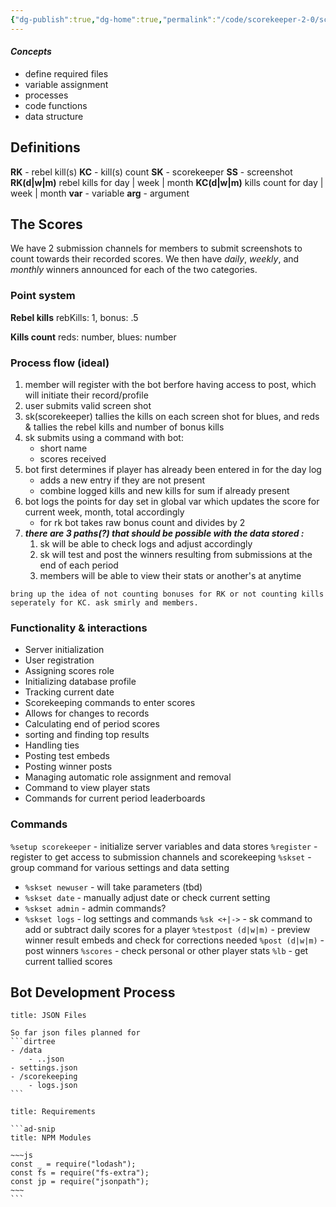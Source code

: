```yaml
---
{"dg-publish":true,"dg-home":true,"permalink":"/code/scorekeeper-2-0/scorekeeping-functional-outline/","tags":"gardenEntry","dgPassFrontmatter":true}
---
```




#### *Concepts*
- define required files
- variable assignment 
- processes
- code functions
- data structure

## Definitions
**RK** - rebel kill(s)
**KC** - kill(s) count
**SK** - scorekeeper 
**SS** - screenshot
**RK(d|w|m)** rebel kills for day | week | month
**KC(d|w|m)** kills count for day | week | month
**var** - variable 
**arg** - argument

## The Scores

We have 2 submission channels for members to submit screenshots to count towards their recorded scores. 
We then have *daily*, *weekly*, and *monthly* winners announced for each of the two categories. 

### Point system
**Rebel kills**
rebKills: 1,
bonus: .5

**Kills count**
reds: number,
blues: number

### Process flow (ideal)
1. member will register with the bot berfore having access to post, which will initiate their record/profile
2. user submits valid screen shot
3. sk(scorekeeper) tallies the kills on each screen shot for blues, and reds & tallies the rebel kills and number of bonus kills
4. sk submits using a command with bot:
	- short name
	- scores received
5. bot first determines if player has already been entered in for the day log
	- adds a new entry if they are not present
	- combine logged kills and new kills for sum if already present
6. bot logs the points for day set in global var which updates the score for current week, month, total accordingly
	- for rk bot takes raw bonus count and divides by 2
7. ***there are 3 paths(?) that should be possible with the data stored :***
	1. sk will be able to check logs and adjust accordingly
	2. sk will test and post the winners resulting from submissions at the end of each period
	3. members will be able to view their stats or another's at anytime

```ad-idea
bring up the idea of not counting bonuses for RK or not counting kills seperately for KC. ask smirly and members.
```

### Functionality & interactions
- Server initialization
- User registration
- Assigning scores role
- Initializing database profile
- Tracking current date
- Scorekeeping commands to enter scores
- Allows for changes to records
- Calculating end of period scores
- sorting and finding top results
- Handling ties
- Posting test embeds
- Posting winner posts
- Managing automatic role assignment and removal
- Command to view player stats
- Commands for current period leaderboards

### Commands
`%setup scorekeeper` - initialize server variables and data stores
`%register` - register to get access to submission channels and scorekeeping
`%skset` - group command for various settings and data setting
- `%skset newuser` - will take parameters (tbd)
- `%skset date` - manually adjust date or check current setting
- `%skset admin` - admin commands? 
- `%skset logs` - log settings and commands
`%sk <+|->` - sk command to add or subtract daily scores for a player
`%testpost (d|w|m)` - preview winner result embeds and check for corrections needed
`%post (d|w|m)` - post winners
`%scores` - check personal or other player stats
`%lb` - get current tallied scores

## Bot Development Process



````ad-summary
title: JSON Files

So far json files planned for
```dirtree
- /data
	- ..json
- settings.json
- /scorekeeping
	- logs.json
```
````

````ad-codenote
title: Requirements

```ad-snip
title: NPM Modules

~~~js
const _ = require("lodash");
const fs = require("fs-extra");
const jp = require("jsonpath");
~~~
```
````

